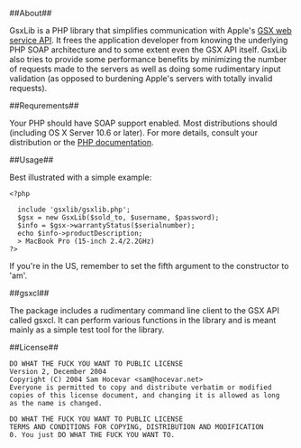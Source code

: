 ##About##

GsxLib is a PHP library that simplifies communication with Apple's [GSX web service API][1]. It frees the application developer
from knowing the underlying PHP SOAP architecture and to some extent even the GSX API itself. GsxLib also tries to provide
some performance benefits by minimizing the number of requests made to the servers as well as doing some rudimentary input
validation (as opposed to burdening Apple's servers with totally invalid requests).

##Requrements##

Your PHP should have SOAP support enabled. Most distributions should (including OS X Server 10.6 or later).
For more details, consult your distribution or the [PHP documentation][2].

##Usage##

Best illustrated with a simple example:

    <?php
  
      include 'gsxlib/gsxlib.php';
      $gsx = new GsxLib($sold_to, $username, $password);
      $info = $gsx->warrantyStatus($serialnumber);
      echo $info->productDescription;
      > MacBook Pro (15-inch 2.4/2.2GHz)
    ?>

If you're in the US, remember to set the fifth argument to the constructor to 'am'.

##gsxcl##

The package includes a rudimentary command line client to the GSX API called gsxcl. It can perform various functions in the library and is meant
mainly as a simple test tool for the library.

##License##
    
    DO WHAT THE FUCK YOU WANT TO PUBLIC LICENSE 
    Version 2, December 2004
    Copyright (C) 2004 Sam Hocevar <sam@hocevar.net> 
    Everyone is permitted to copy and distribute verbatim or modified 
    copies of this license document, and changing it is allowed as long 
    as the name is changed. 
    
    DO WHAT THE FUCK YOU WANT TO PUBLIC LICENSE 
    TERMS AND CONDITIONS FOR COPYING, DISTRIBUTION AND MODIFICATION 
    0. You just DO WHAT THE FUCK YOU WANT TO.

[1]: http://gsxwsut.apple.com/apidocs/html/WSReference.html?user=asp
[2]: http://php.net/manual/en/book.soap.php
